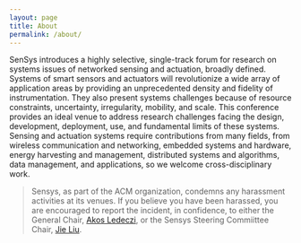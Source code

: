 ```yaml
---
layout: page
title: About
permalink: /about/
---
```


SenSys introduces a highly selective, single-track forum for research on systems issues of networked sensing and actuation, broadly defined. Systems of smart sensors and actuators will revolutionize a wide array of application areas by providing an unprecedented density and fidelity of instrumentation. They also present systems challenges because of resource constraints, uncertainty, irregularity, mobility, and scale. This conference provides an ideal venue to address research challenges facing the design, development, deployment, use, and fundamental limits of these systems. Sensing and actuation systems require contributions from many fields, from wireless communication and networking, embedded systems and hardware, energy harvesting and management, distributed systems and algorithms, data management, and applications, so we welcome cross-disciplinary work.

> Sensys, as part of the ACM organization, condemns any harassment activities at its venues. If you believe you have been harassed, you are encouraged to report the incident, in confidence, to either the General Chair, [Akos Ledeczi](mailto:akos.ledeczi@vanderbilt.edu), or the Sensys Steering Commiittee Chair, [Jie Liu](jie.liu@microsoft.com).
